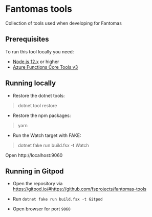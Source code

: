 # Fantomas tools

Collection of tools used when developing for Fantomas

## Prerequisites

To run this tool locally you need:

* [Node.js 12.x](https://nodejs.org/en/download/) or higher
* [Azure Functions Core Tools v3](https://www.npmjs.com/package/azure-functions-core-tools)

## Running locally

* Restore the dotnet tools:

> dotnet tool restore

* Restore the npm packages:

> yarn

* Run the Watch target with FAKE:

> dotnet fake run build.fsx -t Watch

Open http://localhost:9060

## Running in Gitpod

* Open the repository via https://gitpod.io/#https://github.com/fsprojects/fantomas-tools

* Run `dotnet fake run build.fsx -t Gitpod`

* Open browser for port `9060`